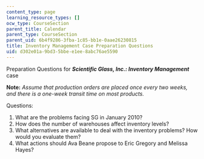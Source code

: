 ```yaml
---
content_type: page
learning_resource_types: []
ocw_type: CourseSection
parent_title: Calendar
parent_type: CourseSection
parent_uid: 6b4f9286-3fba-1c85-bb1e-0aae26230815
title: Inventory Management Case Preparation Questions
uid: d302e01a-9bd3-5bbe-e1ee-8abc76ae5590
---
```


Preparation Questions for **_Scientific Glass, Inc.: Inventory Management_** case

**Note:** _Assume that production orders are placed once every two weeks, and there is a one-week transit time on most products._

Questions:

1.  What are the problems facing SG in January 2010?
2.  How does the number of warehouses affect inventory levels?
3.  What alternatives are available to deal with the inventory problems? How would you evaluate them?
4.  What actions should Ava Beane propose to Eric Gregory and Melissa Hayes?